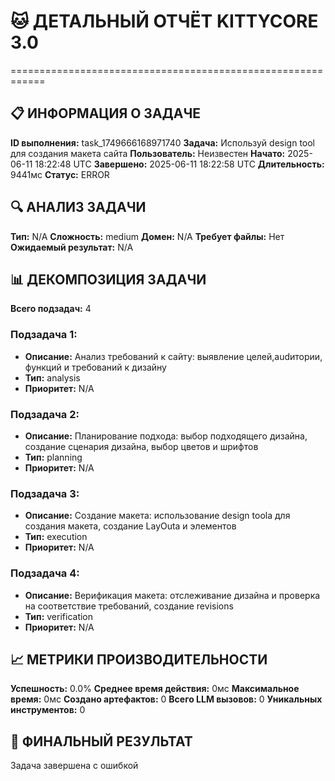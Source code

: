 # 🐱 ДЕТАЛЬНЫЙ ОТЧЁТ KITTYCORE 3.0
============================================================

## 📋 ИНФОРМАЦИЯ О ЗАДАЧЕ
**ID выполнения:** task_1749666168971740
**Задача:** Используй design tool для создания макета сайта
**Пользователь:** Неизвестен
**Начато:** 2025-06-11 18:22:48 UTC
**Завершено:** 2025-06-11 18:22:58 UTC
**Длительность:** 9441мс
**Статус:** ERROR

## 🔍 АНАЛИЗ ЗАДАЧИ
**Тип:** N/A
**Сложность:** medium
**Домен:** N/A
**Требует файлы:** Нет
**Ожидаемый результат:** N/A

## 📊 ДЕКОМПОЗИЦИЯ ЗАДАЧИ
**Всего подзадач:** 4

### Подзадача 1:
- **Описание:** Анализ требований к сайту: выявление целей,audитории, функций и требований к дизайну
- **Тип:** analysis
- **Приоритет:** N/A

### Подзадача 2:
- **Описание:** Планирование подхода: выбор подходящего дизайна, создание сценария дизайна, выбор цветов и шрифтов
- **Тип:** planning
- **Приоритет:** N/A

### Подзадача 3:
- **Описание:** Создание макета: использование design toolа для создания макета, создание LayOutа и элементов
- **Тип:** execution
- **Приоритет:** N/A

### Подзадача 4:
- **Описание:** Верификация макета: отслеживание дизайна и проверка на соответствие требований, создание revisions
- **Тип:** verification
- **Приоритет:** N/A

## 📈 МЕТРИКИ ПРОИЗВОДИТЕЛЬНОСТИ
**Успешность:** 0.0%
**Среднее время действия:** 0мс
**Максимальное время:** 0мс
**Создано артефактов:** 0
**Всего LLM вызовов:** 0
**Уникальных инструментов:** 0

## 🎯 ФИНАЛЬНЫЙ РЕЗУЛЬТАТ
Задача завершена с ошибкой

